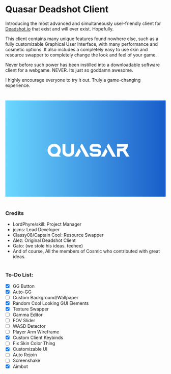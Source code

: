 # Quasar Deadshot Client

Introducing the most advanced and simultaneously user-friendly client for [Deadshot.io](https://deadshot.io/) that exist and will ever exist. Hopefully.

This client contains many unique features found nowhere else, such as a fully customizable Graphical User Interface, with many performance and cosmetic options. It also includes a completely easy to use skin and resource swapper to completely change the look and feel of your game. 

Never before such power has been instilled into a downloadable software client for a webgame. NEVER. Its just so goddamn awesome.

I highly encourage everyone to try it out. Truly a game-changing experience.
 
# 
![Splash Screen Logo](splash.png)
#

### Credits

* LordPhyre/skill: Project Manager
* jcjms: Lead Developer
* Classy08/Captain Cool: Resource Swapper
* Alez: Original Deadshot Client
* Gato: (we stole his ideas. teehee)
* And of course, All the members of Cosmic who contributed with great ideas.

#

### To-Do List:
- [x] GG Button
- [x] Auto-GG
- [ ] Custom Background/Wallpaper
- [x] Random Cool Looking GUI Elements
- [x] Texture Swapper
- [ ] Gamma Editor
- [ ] FOV Slider
- [ ] WASD Detector
- [ ] Player Arm Wireframe
- [x] Custom Client Keybinds
- [ ] Fix Skin Color Thing
- [x] Customizable UI
- [ ] Auto Rejoin
- [ ] Screenshake
- [x] Aimbot
